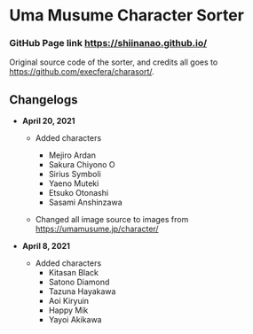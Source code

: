 # Uma Musume Character Sorter

### GitHub Page link https://shiinanao.github.io/
Original source code of the sorter, and credits all goes to https://github.com/execfera/charasort/.

## Changelogs
* __April 20, 2021__ 
	* Added characters
		* Mejiro Ardan
		* Sakura Chiyono O
		* Sirius Symboli
		* Yaeno Muteki
		* Etsuko Otonashi
		* Sasami Anshinzawa

	* Changed all image source to images from https://umamusume.jp/character/

* __April 8, 2021__ 
	* Added characters
		* Kitasan Black 
		* Satono Diamond
		* Tazuna Hayakawa
		* Aoi Kiryuin
		* Happy Mik
		* Yayoi Akikawa
